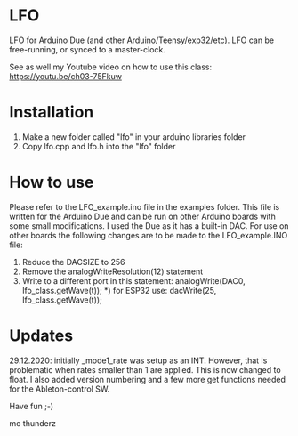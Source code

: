 # LFO
LFO for Arduino Due (and other Arduino/Teensy/exp32/etc). LFO can be free-running, or synced to a master-clock.

See as well my Youtube video on how to use this class: https://youtu.be/ch03-75Fkuw

# Installation
1) Make a new folder called "lfo" in your arduino libraries folder
2) Copy lfo.cpp and lfo.h into the "lfo" folder

# How to use
Please refer to the LFO_example.ino file in the examples folder. This file is written for the Arduino Due and can be run on other Arduino boards with some small modifications. I used the Due as it has a built-in DAC. For use on other boards the following changes are to be made to the LFO_example.INO file:
1) Reduce the DACSIZE to 256
2) Remove the analogWriteResolution(12) statement 
3) Write to a different port in this statement: 
analogWrite(DAC0, lfo_class.getWave(t));
*) for ESP32 use:
dacWrite(25, lfo_class.getWave(t));

# Updates
29.12.2020: initially _mode1_rate was setup as an INT. However, that is problematic when rates smaller than 1 are applied. This is now changed to float. I also added version numbering and a few more get functions needed for the Ableton-control SW.

Have fun ;-)

mo thunderz

